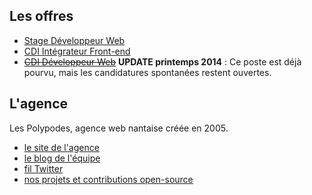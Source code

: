 ## Les offres

* [Stage Développeur Web](Stage-developpeur-web.md)
* [CDI Intégrateur Front-end](CDI-Integrateur-Front-End.md)
* ~~[CDI Développeur Web](CDI-Developpeur-web.md)~~ **UPDATE printemps 2014** : Ce poste est déjà pourvu, mais les candidatures spontanées restent ouvertes.


## L'agence

Les Polypodes, agence web nantaise créée en 2005.

- [le site de l'agence](http://lespolypodes.com)
- [le blog de l'équipe](http://lespolypodes.tumblr.com)
- [fil Twitter](https://twitter.com/lespolypodes)
- [nos projets et contributions open-source](https://github.com/polypodes)


